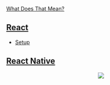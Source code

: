 <div id="top"></div>

[What Does That Mean?](/dictionary.md)

## [React](https://reactjs.org/docs/getting-started.html)

- [Setup](/setup.md)

## [React Native](https://reactnative.dev/docs/getting-started)

<p align="center">
  <img src="https://visitor-badge.laobi.icu/badge?page_id=adrianHards/react-guide" id="counter">
</p>
